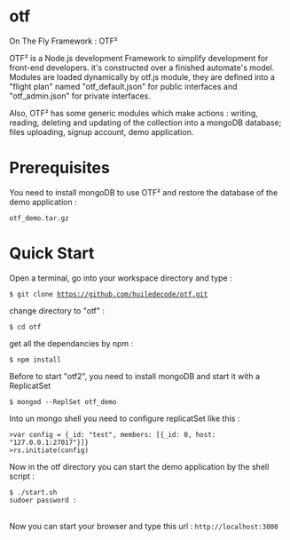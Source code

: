 # otf
On The Fly Framework : OTF²

OTF² is a Node.js development Framework to simplify development for front-end developers.  it's constructed over a finished automate's model. Modules are loaded dynamically by otf.js module, they are defined into a "flight plan" named "otf_default.json" for public interfaces and "otf_admin.json" for private interfaces.

Also, OTF² has some generic modules which make actions :  writing, reading, deleting and updating of the  collection into a mongoDB database; files uploading, signup account, demo application.

# Prerequisites

You need to install mongoDB to use OTF² and restore the database of the demo application :

<code>otf_demo.tar.gz</code>

# Quick Start

Open a terminal, go into your workspace directory and type :

<code>$ git clone https://github.com/huiledecode/otf.git</code>

change directory to "otf" :

<code>$ cd otf</code>

get all the dependancies by npm :

<code>$ npm install</code>

Before to start "otf2", you need to install mongoDB and start it with a ReplicatSet

<code>$ mongod --ReplSet otf_demo</code>

Into un mongo shell you need to configure replicatSet like this :

<code>>var config = {_id: "test", members: [{_id: 0, host: "127.0.0.1:27017"}]}</code><br/>
<code>>rs.initiate(config)</code>

Now in the otf directory you can start the demo application by the shell script :

<code>$ ./start.sh</code><br/>
<code>sudoer password : </code><br/>

Now you can start your browser and type this url : 
<code>http://localhost:3000</code>
